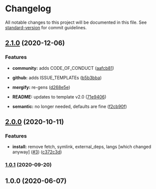 # Changelog

All notable changes to this project will be documented in this file. See [standard-version](https://github.com/conventional-changelog/standard-version) for commit guidelines.

## [2.1.0](https://github.com/p6m7g8/p6dfz/compare/v2.0.0...v2.1.0) (2020-12-06)


### Features

* **community:** adds CODE_OF_CONDUCT ([aafcb81](https://github.com/p6m7g8/p6dfz/commit/aafcb81eca0062c4693e4401de2dcddc0ff36e31))
* **github:** adds ISSUE_TEMPLATEs ([b5b3bba](https://github.com/p6m7g8/p6dfz/commit/b5b3bba4c47494d821fb4fbc1b2e81c89fe41902))
* **mergify:** re-gens ([d268e5e](https://github.com/p6m7g8/p6dfz/commit/d268e5e777a02cb5f3e76c8fa2d59b605de9d4df))


* **README:** updates to template v2.0 ([71e9406](https://github.com/p6m7g8/p6dfz/commit/71e9406831e334910122abe62f7213b29ad89c37))
* **semantic:** no longer needed, defaults are fine ([f2cb90f](https://github.com/p6m7g8/p6dfz/commit/f2cb90f39fb6bcaddc716fc2fb64577210350c95))

## [2.0.0](https://github.com/p6m7g8/p6dfz/compare/v1.0.1...v2.0.0) (2020-10-11)


### Features

* **install:** remove fetch, symlink, external_deps, langs [which changed anyway] ([#3](https://github.com/p6m7g8/p6dfz/issues/3)) ([c372c3d](https://github.com/p6m7g8/p6dfz/commit/c372c3d1b0d3eb5144f2012dcaa6803ad6add519))

### [1.0.1](https://github.com/p6m7g8/p6dfz/compare/v1.0.0...v1.0.1) (2020-09-20)

## 1.0.0 (2020-06-07)
